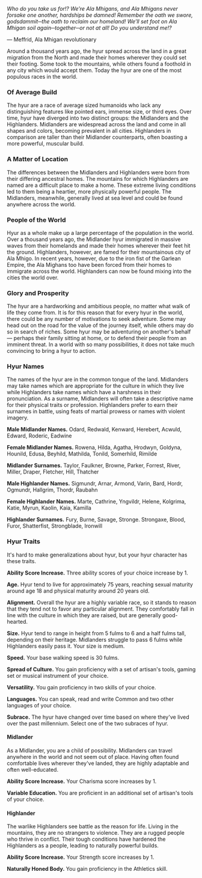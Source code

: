 *Who do you take us for!? We’re Ala Mhigans, and Ala Mhigans never forsake one another, hardships be damned! Remember the oath we swore, godsdammit─the oath to reclaim our homeland! We’ll set foot on Ala Mhigan soil again─together─or not at all! Do you understand me!?*

&mdash; Meffrid, Ala Mhigan revolutionary

Around a thousand years ago, the hyur spread across the land in a great migration from the North and made their homes wherever they could set their footing. Some took to the mountains, while others found a foothold in any city which would accept them. Today the hyur are one of the most populous races in the world.

### Of Average Build
The hyur are a race of average sized humanoids who lack any distinguishing features like pointed ears, immense size, or third eyes. Over time, hyur have diverged into two distinct groups: the Midlanders and the Highlanders. Midlanders are widespread across the land and come in all shapes and colors, becoming prevalent in all cities. Highlanders in comparison are taller than their Midlander counterparts, often boasting a more powerful, muscular build.

### A Matter of Location
The differences between the Midlanders and Highlanders were born from their differing ancestral homes. The mountains for which Highlanders are named are a difficult place to make a home. These extreme living conditions led to them being a heartier, more physically powerful people. The Midlanders, meanwhile, generally lived at sea level and could be found anywhere across the world.

### People of the World
Hyur as a whole make up a large percentage of the population in the world. Over a thousand years ago, the Midlander hyur immigrated in massive waves from their homelands and made their homes wherever their feet hit the ground. Highlanders, however, are famed for their mountainous city of Ala Mhigo. In recent years, however, due to the iron fist of the Garlean Empire, the Ala Mighans too have been forced from their homes to immigrate across the world. Highlanders can now be found mixing into the cities the world over.

### Glory and Prosperity
The hyur are a hardworking and ambitious people, no matter what walk of life they come from. It is for this reason that for every hyur in the world, there could be any number of motivations to seek adventure. Some may head out on the road for the value of the journey itself, while others may do so in search of riches. Some hyur may be adventuring on another's behalf — perhaps their family sitting at home, or to defend their people from an imminent threat. In a world with so many possibilities, it does not take much convincing to bring a hyur to action.

### Hyur Names
The names of the hyur are in the common tongue of the land. Midlanders may take names which are appropriate for the culture in which they live while Highlanders take names which have a harshness in their pronunciation. As a surname, Midlanders will often take a descriptive name for their physical traits or profession. Highlanders prefer to earn their surnames in battle, using feats of martial prowess or names with violent imagery.

**Male Midlander Names.** Odard, Redwald, Kenward, Herebert, Acwuld, Edward, Roderic, Eadwine

**Female Midlander Names.** Rowena, Hilda, Agatha, Hrodwyn, Goldyna, Hounild, Edusa, Beyhild, Mathilda, Tonild, Somerhild, Rimilde

**Midlander Surnames.** Taylor, Faulkner, Browne, Parker, Forrest, River, Miller, Draper, Fletcher, Hill, Thatcher

**Male Highlander Names.** Sigmundr, Arnar, Armond, Varin, Bard, Hordr, Ogmundr, Hallgrim, Thordr, Raubahn

**Female Highlander Names.** Marte, Cathrine, Yngvildr, Helene, Kolgrima, Katie, Myrun, Kaolin, Kaia, Kamilla

**Highlander Surnames.** Fury, Burne, Savage, Stronge. Strongaxe, Blood, Furor, Shatterfist, Strongblade, Ironwill

### Hyur Traits
It's hard to make generalizations about hyur, but your hyur character has these traits.

**Ability Score Increase.** Three ability scores of your choice increase by 1.

**Age.** Hyur tend to live for approximately 75 years, reaching sexual maturity around age 18 and physical maturity around 20 years old. 

**Alignment.** Overall the hyur are a highly variable race, so it stands to reason that they tend not to favor any particular alignment. They comfortably fall in line with the culture in which they are raised, but are generally good-hearted.

**Size.** Hyur tend to range in height from 5 fulms to 6 and a half fulms tall, depending on their heritage. Midlanders struggle to pass 6 fulms while Highlanders easily pass it. Your size is medium.

**Speed.** Your base walking speed is 30 fulms.

**Spread of Culture.** You gain proficiency with a set of artisan's tools, gaming set or musical instrument of your choice.

**Versatility.** You gain proficiency in two skills of your choice.

**Languages.** You can speak, read and write Common and two other languages of your choice. 

**Subrace.** The hyur have changed over time based on where they've lived over the past millennium. Select one of the two subraces of hyur. 

#### Midlander
As a Midlander, you are a child of possibility. Midlanders can travel anywhere in the world and not seem out of place. Having often found comfortable lives wherever they've landed, they are highly adaptable and often well-educated.

**Ability Score Increase.** Your Charisma score increases by 1. 

**Variable Education.** You are proficient in an additional set of artisan's tools of your choice.

#### Highlander
The warlike Highlanders see battle as the reason for life. Living in the mountains, they are no strangers to violence. They are a rugged people who thrive in conflict. Their tough conditions have hardened the Highlanders as a people, leading to naturally powerful builds.

**Ability Score Increase.** Your Strength score increases by 1.

**Naturally Honed Body.** You gain proficiency in the Athletics skill.